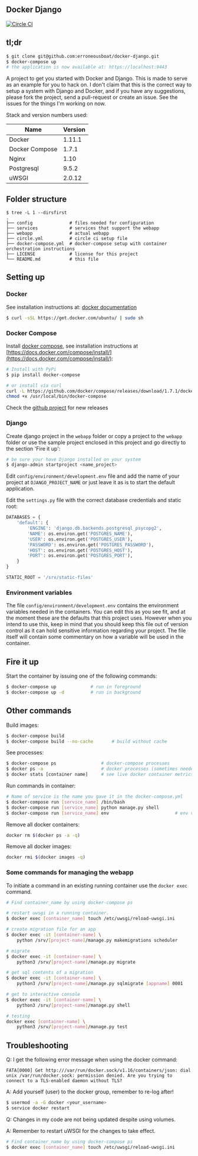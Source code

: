 Docker Django
-------------

[![Circle CI](https://circleci.com/gh/erroneousboat/docker-django/tree/master.svg?style=shield)](https://circleci.com/gh/erroneousboat/docker-django/tree/master)

## tl;dr
```bash
$ git clone git@github.com:erroneousboat/docker-django.git
$ docker-compose up
# the application is now available at: https://localhost:9443
```

A project to get you started with Docker and Django. This is made to
serve as an example for you to hack on. I don't claim that this is the
correct way to setup a system with Django and Docker, and if you have any
suggestions, please fork the project, send a pull-request or create an issue.
See the issues for the things I'm working on now.

Stack and version numbers used:

| Name           | Version |
|----------------|---------|
| Docker         | 1.11.1  |
| Docker Compose | 1.7.1   |
| Nginx          | 1.10    |
| Postgresql     | 9.5.2   |
| uWSGI          | 2.0.12  |

## Folder structure

```
$ tree -L 1 --dirsfirst
.
├── config              # files needed for configuration
├── services            # services that support the webapp
├── webapp              # actual webapp
├── circle.yml          # circle ci setup file
├── docker-compose.yml  # docker-compose setup with container orchestration instructions
├── LICENSE             # license for this project
└── README.md           # this file
```

## Setting up

### Docker
See installation instructions at: [docker documentation](https://docs.docker.com)

```bash
$ curl -sSL https://get.docker.com/ubuntu/ | sudo sh
```

### Docker Compose
Install [docker compose](https://github.com/docker/compose), see installation
instructions at [https://docs.docker.com/compose/install/](https://docs.docker.com/compose/install/):

```bash
# Install with PyPi
$ pip install docker-compose

# or install via curl
curl -L https://github.com/docker/compose/releases/download/1.7.1/docker-compose-`uname -s`-`uname -m` > /usr/local/bin/docker-compose
chmod +x /usr/local/bin/docker-compose
```

Check the [github project](https://github.com/docker/docker-compose/releases) for new releases

### Django
Create django project in the `webapp` folder or copy a project to the `webapp`
folder or use the sample project enclosed in this project and go directly to
the section 'Fire it up':

```bash
# be sure your have Django installed on your system
$ django-admin startproject <name_project>
```

Edit `config/environment/development.env` file and add the name of your
project at `DJANGO_PROJECT_NAME` or just leave it as is to start the default
application.


Edit the `settings.py` file with the correct database credentials and static
root:

```python
DATABASES = {
    'default': {
        'ENGINE': 'django.db.backends.postgresql_psycopg2',
        'NAME': os.environ.get('POSTGRES_NAME'),
        'USER': os.environ.get('POSTGRES_USER'),
        'PASSWORD': os.environ.get('POSTGRES_PASSWORD'),
        'HOST': os.environ.get('POSTGRES_HOST'),
        'PORT': os.environ.get('POSTGRES_PORT'),
    }
}

STATIC_ROOT = '/srv/static-files'
```

### Environment variables
The file `config/environment/development.env` contains the environment
variables needed in the containers. You can edit this as you see fit, and at
the moment these are the defaults that this project uses. However when you
intend to use this, keep in mind that you should keep this file out of version
control as it can hold sensitive information regarding your project. The file
itself will contain some commentary on how a variable will be used in the
container.

## Fire it up
Start the container by issuing one of the following commands:
```bash
$ docker-compose up             # run in foreground
$ docker-compose up -d          # run in background
```

## Other commands
Build images:
```bash
$ docker-compose build
$ docker-compose build --no-cache       # build without cache
```

See processes:
```bash
$ docker-compose ps                 # docker-compose processes
$ docker ps -a                      # docker processes (sometimes needed)
$ docker stats [container name]     # see live docker container metrics
```

Run commands in container:
```bash
# Name of service is the name you gave it in the docker-compose.yml
$ docker-compose run [service_name] /bin/bash
$ docker-compose run [service_name] python manage.py shell
$ docker-compose run [service_name] env                         # env vars
```

Remove all docker containers:
```bash
docker rm $(docker ps -a -q)
```

Remove all docker images:
```bash
docker rmi $(docker images -q)
```

### Some commands for managing the webapp
To initiate a command in an existing running container use the `docker exec`
command.

```bash
# Find container_name by using docker-compose ps

# restart uwsgi in a running container.
$ docker exec [container_name] touch /etc/uwsgi/reload-uwsgi.ini

# create migration file for an app
$ docker exec -it [container-name] \
    python /srv/[project-name]/manage.py makemigrations scheduler

# migrate
$ docker exec -it [container-name] \
    python3 /srv/[project-name]/manage.py migrate

# get sql contents of a migration
$ docker exec -it [container-name] \
    python3 /srv/[project-name]/manage.py sqlmigrate [appname] 0001

# get to interactive console
$ docker exec -it [container-name] \
    python3 /srv/[project-name]/manage.py shell

# testing
docker exec [container-name] \
    python3 /srv/[project-name]/manage.py test
```

## Troubleshooting
Q: I get the following error message when using the docker command:

```
FATA[0000] Get http:///var/run/docker.sock/v1.16/containers/json: dial unix /var/run/docker.sock: permission denied. Are you trying to connect to a TLS-enabled daemon without TLS? 

```

A: Add yourself (user) to the docker group, remember to re-log after!

```bash
$ usermod -a -G docker <your_username>
$ service docker restart
```

Q: Changes in my code are not being updated despite using volumes.

A: Remember to restart uWSGI for the changes to take effect.

```bash
# Find container_name by using docker-compose ps
$ docker exec [container_name] touch /etc/uwsgi/reload-uwsgi.ini
```
